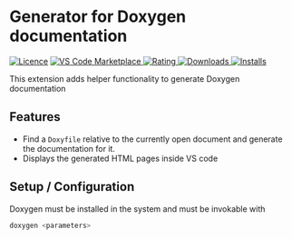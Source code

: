 # Generator for Doxygen documentation

[![Licence](https://img.shields.io/github/license/betwo/vscode-doxygen-runner)](https://github.com/betwo/vscode-doxygen-runner)
[![VS Code Marketplace](https://vsmarketplacebadge.apphb.com/version-short/betwo.vscode-doxygen-runner.svg) ![Rating](https://vsmarketplacebadge.apphb.com/rating-short/betwo.vscode-doxygen-runner.svg) ![Downloads](https://vsmarketplacebadge.apphb.com/downloads-short/betwo.vscode-doxygen-runner.svg) ![Installs](https://vsmarketplacebadge.apphb.com/installs-short/betwo.vscode-doxygen-runner.svg)](https://marketplace.visualstudio.com/items?itemName=betwo.vscode-doxygen-runner)

This extension adds helper functionality to generate Doxygen documentation

## Features

* Find a `Doxyfile` relative to the currently open document and generate the documentation for it.
* Displays the generated HTML pages inside VS code

## Setup / Configuration

Doxygen must be installed in the system and must be invokable with

```bash
doxygen <parameters>
```